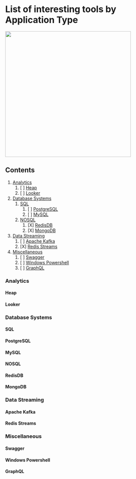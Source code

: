 # List of interesting tools by Application Type

<img src="https://octodex.github.com/images/privateinvestocat.jpg" width="400" height="400">

## Contents

1. [Analytics](#Analytics)
    1. [ ] [Heap](#Heap)
    2. [ ] [Looker](#Looker)
2. [Database Systems](#Database%20Systems)
    1. [SQL](#SQL)
        1. [ ] [PostgreSQL](#PostgreSQL)
        2. [ ] [MySQL](#MySQL)
    2. [NOSQL](#NOSQL)
        1. [X] [RedisDB](#RedisDB)
        2. [X] [MongoDB](#MongoDB)
3. [Data Streaming](#Data%20Streaming)
    1. [ ] [Apache Kafka](#Apache%20Kafka)
    2. [X] [Redis Streams](#Redis%20Streams)
4. [Miscellaneous](#Miscellaneous)
    1. [ ] [Swagger](#Swagger)
    2. [ ] [Windows Powershell](#Windows%20Powershell)
    3. [ ] [GraphQL](#GraphQL)

### Analytics

#### Heap

#### Looker

### Database Systems

#### SQL

#### PostgreSQL

#### MySQL

#### NOSQL

#### RedisDB

#### MongoDB

### Data Streaming

#### Apache Kafka

#### Redis Streams

### Miscellaneous

#### Swagger

#### Windows Powershell

#### GraphQL
